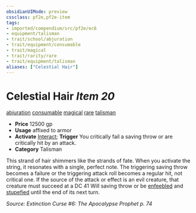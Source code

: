 ```yaml
---
obsidianUIMode: preview
cssclass: pf2e,pf2e-item
tags:
- imported/compendium/src/pf2e/ec6
- equipment/talisman
- trait/school/abjuration
- trait/equipment/consumable
- trait/magical
- trait/rarity/rare
- trait/equipment/talisman
aliases: ["Celestial Hair"]
---
```

# Celestial Hair *Item 20*  
[abjuration](abjuration.md)  [consumable](consumable.md)  [magical](magical.md)  [rare](rare.md)  [talisman](talisman.md)  

- **Price** 12500 gp
- **Usage** affixed to armor
- **Activate** [Interact](interact.md); **Trigger** You critically fail a saving throw or are critically hit by an attack.
- **Category** Talisman

This strand of hair shimmers like the strands of fate. When you activate the string, it resonates with a single, perfect note. The triggering saving throw becomes a failure or the triggering attack roll becomes a regular hit, not critical one. If the source of the attack or effect is an evil creature, that creature must succeed at a DC 41 Will saving throw or be [enfeebled](conditions.md#Enfeebled) and [stupefied](conditions.md#Stupefied) until the end of its next turn.

*Source: Extinction Curse #6: The Apocalypse Prophet p. 74*